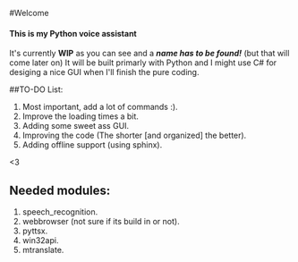 #Welcome
#### This is my Python voice assistant
It's currently **WIP** as you can see and a **_name has to be found!_** (but that will come later on)
It will be built primarly with Python and I might use C# for desiging a nice GUI when I'll finish the pure coding.

##TO-DO List:
1. Most important, add a lot of commands :).
2. Improve the loading times a bit.
3. Adding some sweet ass GUI.
4. Improving the code (The shorter [and organized] the better).
5. Adding offline support (using sphinx).

<3


## Needed modules:
1. speech_recognition.
2. webbrowser (not sure if its build in or not).
3. pyttsx.
4. win32api.
5. mtranslate.


